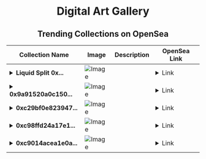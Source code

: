 <div align="center">

# Digital Art Gallery

## Trending Collections on OpenSea

| Collection Name                       | Image                                                                                     | Description                       | OpenSea Link                                                                                          |
|---------------------------------------|-------------------------------------------------------------------------------------------|-----------------------------------|--------------------------------------------------------------------------------------------------------|
| **<details><summary>Liquid Split 0x...</summary>Liquid Split 0x32c5</details>** | ![Image](https://raw2.seadn.io/base/0x32c54d5baa2879a687aff59d1bfcd85d3d5d0f26/5ded209661b0971860edfd8704c558/445ded209661b0971860edfd8704c558.svg?w=200&auto=format) |  | <details><summary>Link</summary>[Liquid Split 0x32c5](https://opensea.io/collection/liquid-split-0x32c5-752742947)</details> |
| **<details><summary>0x9a91520a0c150...</summary>0x9a91520a0c1505d8f0e1a6317f53b1a30d458ec6</details>** | ![Image](https://i2.seadn.io/optimism/0xf2bc31a6b37c6b4ab676fb38aa5a5960847d1b6a/e7569628e409429926c9300e776192/63e7569628e409429926c9300e776192.png?w=200&auto=format) |  | <details><summary>Link</summary>[0x9a91520a0c1505d8f0e1a6317f53b1a30d458ec6](https://opensea.io/collection/0x9a91520a0c1505d8f0e1a6317f53b1a30d458ec6)</details> |
| **<details><summary>0xc29bf0e823947...</summary>0xc29bf0e8239473b3940eff935cbd68b378d8fa98</details>** | ![Image](https://i2.seadn.io/optimism/0xf2bc31a6b37c6b4ab676fb38aa5a5960847d1b6a/e7569628e409429926c9300e776192/63e7569628e409429926c9300e776192.png?w=200&auto=format) |  | <details><summary>Link</summary>[0xc29bf0e8239473b3940eff935cbd68b378d8fa98](https://opensea.io/collection/0xc29bf0e8239473b3940eff935cbd68b378d8fa98)</details> |
| **<details><summary>0xc98ffd24a17e1...</summary>0xc98ffd24a17e101a8b39904010608a14d88899c1</details>** | ![Image](https://i2.seadn.io/optimism/0xf2bc31a6b37c6b4ab676fb38aa5a5960847d1b6a/e7569628e409429926c9300e776192/63e7569628e409429926c9300e776192.png?w=200&auto=format) |  | <details><summary>Link</summary>[0xc98ffd24a17e101a8b39904010608a14d88899c1](https://opensea.io/collection/0xc98ffd24a17e101a8b39904010608a14d88899c1)</details> |
| **<details><summary>0xc9014acea1e0a...</summary>0xc9014acea1e0a1469840c81ae9ad0a2d5ebf02e6</details>** | ![Image](https://i2.seadn.io/optimism/0xf2bc31a6b37c6b4ab676fb38aa5a5960847d1b6a/e7569628e409429926c9300e776192/63e7569628e409429926c9300e776192.png?w=200&auto=format) |  | <details><summary>Link</summary>[0xc9014acea1e0a1469840c81ae9ad0a2d5ebf02e6](https://opensea.io/collection/0xc9014acea1e0a1469840c81ae9ad0a2d5ebf02e6)</details> |

</div>